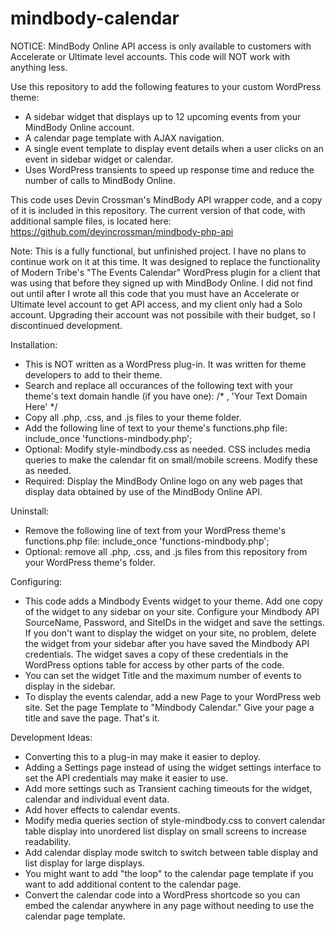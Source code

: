 mindbody-calendar
=======

NOTICE: MindBody Online API access is only available to customers with Accelerate or Ultimate level accounts.  This code will NOT work with anything less.

Use this repository to add the following features to your custom WordPress theme:
* A sidebar widget that displays up to 12 upcoming events from your MindBody Online account.
* A calendar page template with AJAX navigation.
* A single event template to display event details when a user clicks on an event in sidebar widget or calendar.
* Uses WordPress transients to speed up response time and reduce the number of calls to MindBody Online.

This code uses Devin Crossman's MindBody API wrapper code, and a copy of it is included in this repository.  The current version of that code, with additional sample files, is located here:  https://github.com/devincrossman/mindbody-php-api

Note: This is a fully functional, but unfinished project. I have no plans to continue work on it at this time. It was designed to replace the functionality of Modern Tribe's "The Events Calendar" WordPress plugin for a client that was using that before they signed up with MindBody Online.  I did not find out until after I wrote all this code that you must have an Accelerate or Ultimate level account to get API access, and my client only had a Solo account.  Upgrading their account was not possibile with their budget, so I discontinued development.


Installation:

* This is NOT written as a WordPress plug-in.  It was written for theme developers to add to their theme.
* Search and replace all occurances of the following text with your theme's text domain handle (if you have one):   /* , 'Your Text Domain Here' */
* Copy all .php, .css, and .js files to your theme folder.
* Add the following line of text to your theme's functions.php file: include_once 'functions-mindbody.php';
* Optional: Modify style-mindbody.css as needed.  CSS includes media queries to make the calendar fit on small/mobile screens.  Modify these as needed.
* Required: Display the MindBody Online logo on any web pages that display data obtained by use of the MindBody Online API.

Uninstall:

* Remove the following line of text from your WordPress theme's functions.php file: include_once 'functions-mindbody.php';
* Optional: remove all .php, .css, and .js files from this repository from your WordPress theme's folder.

Configuring:

* This code adds a Mindbody Events widget to your theme.  Add one copy of the widget to any sidebar on your site.  Configure your Mindbody API SourceName, Password, and SiteIDs in the widget and save the settings.  If you don't want to display the widget on your site, no problem, delete the widget from your sidebar after you have saved the Mindbody API credentials.  The widget saves a copy of these credentials in the WordPress options table for access by other parts of the code.
* You can set the widget Title and the maximum number of events to display in the sidebar.
* To display the events calendar, add a new Page to your WordPress web site. Set the page Template to "Mindbody Calendar." Give your page a title and save the page.  That's it.

Development Ideas:
* Converting this to a plug-in may make it easier to deploy.  
* Adding a Settings page instead of using the widget settings interface to set the API credentials may make it easier to use.
* Add more settings such as Transient caching timeouts for the widget, calendar and individual event data.
* Add hover effects to calendar events.
* Modify media queries section of style-mindbody.css to convert calendar table display into unordered list display on small screens to increase readability.
* Add calendar display mode switch to switch between table display and list display for large displays.
* You might want to add "the loop" to the calendar page template if you want to add additional content to the calendar page.
* Convert the calendar code into a WordPress shortcode so you can embed the calendar anywhere in any page without needing to use the calendar page template.